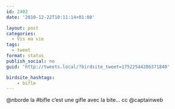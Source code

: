 ```yaml
---
id: 2402
date: '2010-12-22T10:11:14+01:00'

layout: post
categories:
  - Vis ma vie
tags:
  - tweet
format: status
publish_social: no
guid: 'http://tweets.local/?birdsite_tweet=17522544286371840'

birdsite_hashtags:
    - bifle
---
```


@nborde la #bifle c’est une gifle avec la bite… cc @captainweb